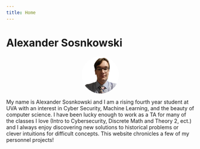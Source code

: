 ```yaml
---
title: Home
---
```

# Alexander Sosnkowski

<style>
    .profile {
        border-radius: 50%;
        width: 20%;
        height: 20%;
        display: block;
        margin-left: auto;
        margin-right: auto;
    }


</style>
<img src="profile.png" class="profile">


My name is Alexander Sosnkowski and I am a rising fourth year student at UVA with an interest in Cyber Security, Machine Learning, and the beauty of computer science. I have been lucky enough to work as a TA for many of the classes I love (Intro to Cybersecurity, Discrete Math and Theory 2, ect.) and I always enjoy discovering new solutions to historical problems or clever intuitions for difficult concepts. This website chronicles a few of my personnel projects!  
